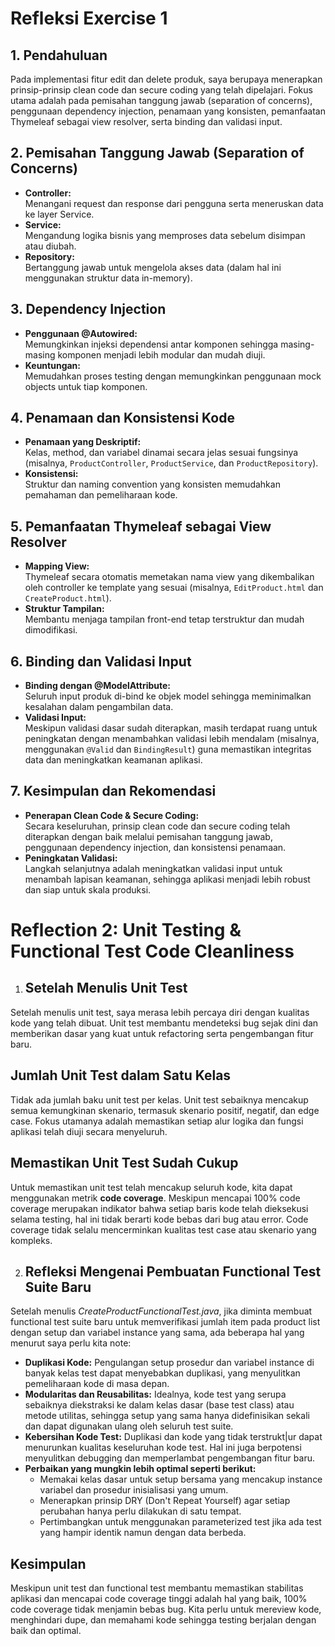 # Refleksi Exercise 1

## 1. Pendahuluan
Pada implementasi fitur edit dan delete produk, saya berupaya menerapkan prinsip-prinsip clean code dan secure coding yang telah dipelajari. Fokus utama adalah pada pemisahan tanggung jawab (separation of concerns), penggunaan dependency injection, penamaan yang konsisten, pemanfaatan Thymeleaf sebagai view resolver, serta binding dan validasi input.

## 2. Pemisahan Tanggung Jawab (Separation of Concerns)
- **Controller:**  
  Menangani request dan response dari pengguna serta meneruskan data ke layer Service.
- **Service:**  
  Mengandung logika bisnis yang memproses data sebelum disimpan atau diubah.
- **Repository:**  
  Bertanggung jawab untuk mengelola akses data (dalam hal ini menggunakan struktur data in-memory).

## 3. Dependency Injection
- **Penggunaan @Autowired:**  
  Memungkinkan injeksi dependensi antar komponen sehingga masing-masing komponen menjadi lebih modular dan mudah diuji.
- **Keuntungan:**  
  Memudahkan proses testing dengan memungkinkan penggunaan mock objects untuk tiap komponen.

## 4. Penamaan dan Konsistensi Kode
- **Penamaan yang Deskriptif:**  
  Kelas, method, dan variabel dinamai secara jelas sesuai fungsinya (misalnya, `ProductController`, `ProductService`, dan `ProductRepository`).
- **Konsistensi:**  
  Struktur dan naming convention yang konsisten memudahkan pemahaman dan pemeliharaan kode.

## 5. Pemanfaatan Thymeleaf sebagai View Resolver
- **Mapping View:**  
  Thymeleaf secara otomatis memetakan nama view yang dikembalikan oleh controller ke template yang sesuai (misalnya, `EditProduct.html` dan `CreateProduct.html`).
- **Struktur Tampilan:**  
  Membantu menjaga tampilan front-end tetap terstruktur dan mudah dimodifikasi.

## 6. Binding dan Validasi Input
- **Binding dengan @ModelAttribute:**  
  Seluruh input produk di-bind ke objek model sehingga meminimalkan kesalahan dalam pengambilan data.
- **Validasi Input:**  
  Meskipun validasi dasar sudah diterapkan, masih terdapat ruang untuk peningkatan dengan menambahkan validasi lebih mendalam (misalnya, menggunakan `@Valid` dan `BindingResult`) guna memastikan integritas data dan meningkatkan keamanan aplikasi.

## 7. Kesimpulan dan Rekomendasi
- **Penerapan Clean Code & Secure Coding:**  
  Secara keseluruhan, prinsip clean code dan secure coding telah diterapkan dengan baik melalui pemisahan tanggung jawab, penggunaan dependency injection, dan konsistensi penamaan.
- **Peningkatan Validasi:**  
  Langkah selanjutnya adalah meningkatkan validasi input untuk menambah lapisan keamanan, sehingga aplikasi menjadi lebih robust dan siap untuk skala produksi.



# Reflection 2: Unit Testing & Functional Test Code Cleanliness

1. ## Setelah Menulis Unit Test
Setelah menulis unit test, saya merasa lebih percaya diri dengan kualitas kode yang telah dibuat. Unit test membantu mendeteksi bug sejak dini dan memberikan dasar yang kuat untuk refactoring serta pengembangan fitur baru.

## Jumlah Unit Test dalam Satu Kelas
Tidak ada jumlah baku unit test per kelas. Unit test sebaiknya mencakup semua kemungkinan skenario, termasuk skenario positif, negatif, dan edge case. Fokus utamanya adalah memastikan setiap alur logika dan fungsi aplikasi telah diuji secara menyeluruh.

## Memastikan Unit Test Sudah Cukup
Untuk memastikan unit test telah mencakup seluruh kode, kita dapat menggunakan metrik **code coverage**. Meskipun mencapai 100% code coverage merupakan indikator bahwa setiap baris kode telah dieksekusi selama testing, hal ini tidak berarti kode bebas dari bug atau error. Code coverage tidak selalu mencerminkan kualitas test case atau skenario yang kompleks.

2. ## Refleksi Mengenai Pembuatan Functional Test Suite Baru
Setelah menulis *CreateProductFunctionalTest.java*, jika diminta membuat functional test suite baru untuk memverifikasi jumlah item pada product list dengan setup dan variabel instance yang sama, ada beberapa hal yang menurut saya perlu kita note:
- **Duplikasi Kode:** Pengulangan setup prosedur dan variabel instance di banyak kelas test dapat menyebabkan duplikasi, yang menyulitkan pemeliharaan kode di masa depan.
- **Modularitas dan Reusabilitas:** Idealnya, kode test yang serupa sebaiknya diekstraksi ke dalam kelas dasar (base test class) atau metode utilitas, sehingga setup yang sama hanya didefinisikan sekali dan dapat digunakan ulang oleh seluruh test suite.
- **Kebersihan Kode Test:** Duplikasi dan kode yang tidak terstrukt|ur dapat menurunkan kualitas keseluruhan kode test. Hal ini juga berpotensi menyulitkan debugging dan memperlambat pengembangan fitur baru.
- **Perbaikan yang mungkin lebih optimal seperti berikut:**
  - Memakai kelas dasar untuk setup bersama yang mencakup instance variabel dan prosedur inisialisasi yang umum.
  - Menerapkan prinsip DRY (Don't Repeat Yourself) agar setiap perubahan hanya perlu dilakukan di satu tempat.
  - Pertimbangkan untuk menggunakan parameterized test jika ada test yang hampir identik namun dengan data berbeda.

## Kesimpulan
Meskipun unit test dan functional test membantu memastikan stabilitas aplikasi dan mencapai code coverage tinggi adalah hal yang baik, 100% code coverage tidak menjamin bebas bug. Kita perlu untuk mereview kode, menghindari dupe, dan memahami kode sehingga testing berjalan dengan baik dan optimal.

